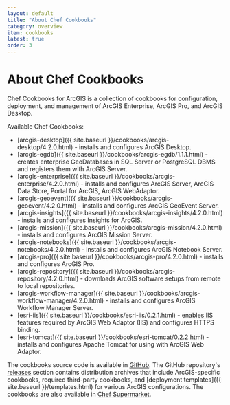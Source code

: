 ```yaml
---
layout: default
title: "About Chef Cookbooks"
category: overview
item: cookbooks
latest: true
order: 3
---
```


# About Chef Cookbooks

Chef Cookbooks for ArcGIS is a collection of cookbooks for configuration, deployment, and management of ArcGIS Enterprise, ArcGIS Pro, and ArcGIS Desktop.

Available Chef Cookbooks:

* [arcgis-desktop]({{ site.baseurl }}/cookbooks/arcgis-desktop/4.2.0.html) - installs and configures ArcGIS Desktop.
* [arcgis-egdb]({{ site.baseurl }}/cookbooks/arcgis-egdb/1.1.1.html) - creates enterprise GeoDatabases in SQL Server or PostgreSQL DBMS and registers them with ArcGIS Server.
* [arcgis-enterprise]({{ site.baseurl }}/cookbooks/arcgis-enterprise/4.2.0.html) - installs and configures ArcGIS Server, ArcGIS Data Store, Portal for ArcGIS, ArcGIS WebAdaptor.
* [arcgis-geoevent]({{ site.baseurl }}/cookbooks/arcgis-geoevent/4.2.0.html) - installs and configures ArcGIS GeoEvent Server.
* [arcgis-insights]({{ site.baseurl }}/cookbooks/arcgis-insights/4.2.0.html) - installs and configures Insights for ArcGIS.
* [arcgis-mission]({{ site.baseurl }}/cookbooks/arcgis-mission/4.2.0.html) - installs and configures ArcGIS Mission Server.
* [arcgis-notebooks]({{ site.baseurl }}/cookbooks/arcgis-notebooks/4.2.0.html) - installs and configures ArcGIS Notebook Server.
* [arcgis-pro]({{ site.baseurl }}/cookbooks/arcgis-pro/4.2.0.html) - installs and configures ArcGIS Pro.
* [arcgis-repository]({{ site.baseurl }}/cookbooks/arcgis-repository/4.2.0.html) - downloads ArcGIS software setups from remote to local repositories.
* [arcgis-workflow-manager]({{ site.baseurl }}/cookbooks/arcgis-workflow-manager/4.2.0.html) - installs and configures ArcGIS Workflow Manager Server.
* [esri-iis]({{ site.baseurl }}/cookbooks/esri-iis/0.2.1.html) - enables IIS features required by ArcGIS Web Adaptor (IIS) and configures HTTPS binding.
* [esri-tomcat]({{ site.baseurl }}/cookbooks/esri-tomcat/0.2.2.html) - installs and configures Apache Tomcat for using with ArcGIS Web Adaptor.

 The cookbooks source code is available in [GitHub](https://github.com/Esri/arcgis-cookbook). The GitHub repository's [releases](https://github.com/Esri/arcgis-cookbook/releases) section contains distribution archives that include ArcGIS-specific cookbooks, required third-party cookbooks, and [deployment templates]({{ site.baseurl }}/templates.html) for various ArcGIS configurations. The cookbooks are also available in [Chef Supermarket](https://supermarket.chef.io/users/esri).
